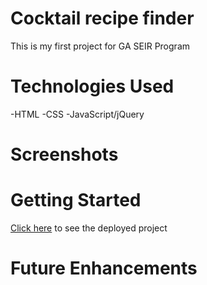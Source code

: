 # Cocktail recipe finder

This is my first project for GA SEIR Program

# Technologies Used

-HTML
-CSS
-JavaScript/jQuery

# Screenshots

# Getting Started
[Click here](#) to see the deployed project

# Future Enhancements 




